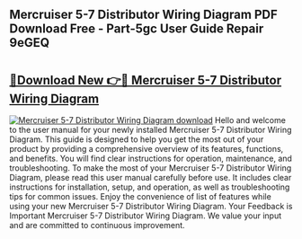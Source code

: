## Mercruiser 5-7 Distributor Wiring Diagram PDF Download Free - Part-5gc User Guide Repair 9eGEQ

# <h2><a href="http://dfj7ye8.blite.top/?on=Mercruiser+5-7+Distributor+Wiring+Diagram">🔗Download New 👉🔴 Mercruiser 5-7 Distributor Wiring Diagram</a></h2>

[![Mercruiser 5-7 Distributor Wiring Diagram download](https://i.imgur.com/lujVjoI.png)](http://dfj7ye8.blite.top/?on=Mercruiser+5-7+Distributor+Wiring+Diagram)
Hello and welcome to the user manual for your newly installed Mercruiser 5-7 Distributor Wiring Diagram. This guide is designed to help you get the most out of your product by providing a comprehensive overview of its features, functions, and benefits. You will find clear instructions for operation, maintenance, and troubleshooting. To make the most of your Mercruiser 5-7 Distributor Wiring Diagram, please read this user manual carefully before use. It includes clear instructions for installation, setup, and operation, as well as troubleshooting tips for common issues. Enjoy the convenience of list of features while using your new Mercruiser 5-7 Distributor Wiring Diagram. Your Feedback is Important Mercruiser 5-7 Distributor Wiring Diagram. We value your input and are committed to continuous improvement.
